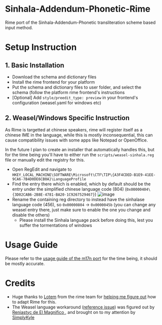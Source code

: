 # Sinhala-Addendum-Phonetic-Rime
Rime port of the Sinhala-Addendum-Phonetic transliteration scheme based input method.
# Setup Instruction
## 1. Basic Installation
- Download the schema and dictionary files
- Install the rime frontend for your platform
- Put the schema and dictionary files to user folder, and select the schema (follow the platform rime frontend's instructions
- [Optional] Add `style/preedit_type: preview` in your frontend's configuration (weasel.yaml for windows etc)
## 2. Weasel/Windows Specific Instruction
As Rime is targetted at chinese speakers, rime will register itself as a chinese IME in the language, while this is mostly inconsequential, this can cause
compatibility issues with some apps like Notepad or OpenOffice.  
    
In the future I plan to create an installer that automatically handles this, but for the time being you'll have to either run the `scripts/weasel-sinhala.reg` file or manually edit the registry for this.
- Open RegEdit and navigate to `HKEY_LOCAL_MACHINE\SOFTWARE\Microsoft\CTF\TIP\{A3F4CDED-B1E9-41EE-9CA6-7B4D0DE6CB0A}\LanguageProfile`
- Find the entry there which is enabled, which by default should be the entry under the simplified chinese language code (804) (`0x00000404\{3D02CAB6-2B8E-4781-BA20-1C9267529467}`)
![image](https://github.com/user-attachments/assets/9fbb7384-840f-497c-9707-1c4233d7a9c5)
- Rename the containing reg directory to instead have the sinhalase language code (456), so `0x00000804` -> `0x0000045b` (you can change any weasel entry there, just make sure to enable the one you change and disable the others)
  - Please install the Sinhala language pack before doing this, lest you suffer the tormentations of windows

# Usage Guide
Please refer to the [usage guide of the m17n port](https://github.com/AdelinaM17n/Sinhala-Addendum-Phonetic-M17n/blob/main/usage_guide.markdown) for the time being, it should be mostly accurate.

# Credits 
- Huge thanks to [Lotem](https://github.com/lotem) from the rime team for [helping me figure out]([https://github.com/lotem](https://github.com/rime/home/discussions/1729)) how to adapt Rime for this.   
- The Weasel language workaround ([reference issue](https://github.com/rime/weasel/issues/438)) was figured out by [Reniastyc de El Magnifico ](https://github.com/Reniastyc), and brought on to my attention by [SimplyKyle](https://github.com/JustSimplyKyle)
